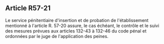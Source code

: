 Article R57-21
----
Le service pénitentiaire d'insertion et de probation de l'établissement
mentionné à l'article R. 57-20 assure, le cas échéant, le contrôle et le suivi
des mesures prévues aux articles 132-43 à 132-46 du code pénal et ordonnées par
le juge de l'application des peines.
